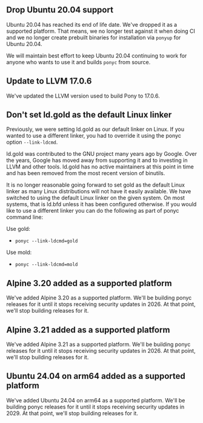## Drop Ubuntu 20.04 support

Ubuntu 20.04 has reached its end of life date. We've dropped it as a supported platform. That means, we no longer test against it when doing CI and we no longer create prebuilt binaries for installation via `ponyup` for Ubuntu 20.04.

We will maintain best effort to keep Ubuntu 20.04 continuing to work for anyone who wants to use it and builds `ponyc` from source.

## Update to LLVM 17.0.6

We've updated the LLVM version used to build Pony to 17.0.6.

## Don't set ld.gold as the default Linux linker

Previously, we were setting ld.gold as our default linker on Linux. If you wanted to use a different linker, you had to override it using the ponyc option `--link-ldcmd`.

ld.gold was contributed to the GNU project many years ago by Google. Over the years, Google has moved away from supporting it and to investing in LLVM and other tools. ld.gold has no active maintainers at this point in time and has been removed from the most recent version of binutils.

It is no longer reasonable going forward to set gold as the default Linux linker as many Linux distributions will not have it easily available. We have switched to using the default Linux linker on the given system. On most systems, that is ld.bfd unless it has been configured otherwise. If you would like to use a different linker you can do the following as part of ponyc command line:

Use gold:

- `ponyc --link-ldcmd=gold`

Use mold:

- `ponyc --link-ldcmd=mold`

## Alpine 3.20 added as a supported platform

We've added Alpine 3.20 as a supported platform. We'll be building ponyc releases for it until it stops receiving security updates in 2026. At that point, we'll stop building releases for it.

## Alpine 3.21 added as a supported platform

We've added Alpine 3.21 as a supported platform. We'll be building ponyc releases for it until it stops receiving security updates in 2026. At that point, we'll stop building releases for it.

## Ubuntu 24.04 on arm64 added as a supported platform

We've added Ubuntu 24.04 on arm64 as a supported platform. We'll be building ponyc releases for it until it stops receiving security updates in 2029. At that point, we'll stop building releases for it.

